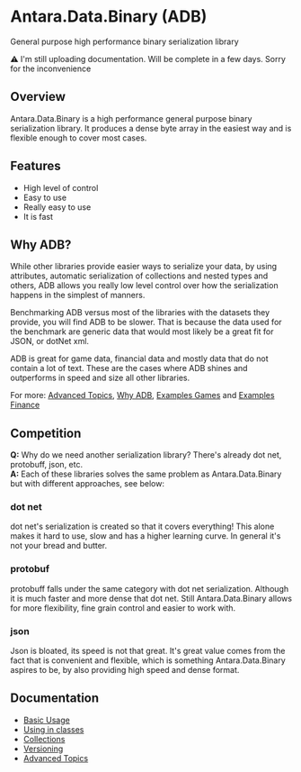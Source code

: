 # Antara.Data.Binary (ADB)
General purpose high performance binary serialization library

:warning: I'm still uploading documentation. Will be complete in a few days. Sorry for the inconvenience

## Overview

Antara.Data.Binary is a high performance general purpose binary serialization library. It produces a dense byte array in the easiest way and is flexible enough to cover most cases.

## Features

* High level of control
* Easy to use
* Really easy to use
* It is fast

## Why ADB?

While other libraries provide easier ways to serialize your data, by using attributes, automatic serialization of collections and nested types and others, ADB allows you really low level control over how the serialization happens in the simplest of manners. 

Benchmarking ADB versus most of the libraries with the datasets they provide, you will find ADB to be slower. That is because the data used for the benchmark are generic data that would most likely be a great fit for JSON, or dotNet xml.

ADB is great for game data, financial data and mostly data that do not contain a lot of text. These are the cases where ADB shines and outperforms in speed and size all other libraries.

For more: [Advanced Topics](ADVANCED_TOPICS.md), [Why ADB](WHY_ADB.md), [Examples Games](EXAMPLES_GAMES.md) and [Examples Finance](EXAMPLES_FINANCE.md)

## Competition

**Q:** Why do we need another serialization library? There's already dot net, protobuff, json, etc.  
**A:** Each of these libraries solves the same problem as Antara.Data.Binary but with different approaches, see below:

### dot net

dot net's serialization is created so that it covers everything! This alone makes it hard to use, slow and has a higher learning curve. In general it's not your bread and butter.

### protobuf

protobuff falls under the same category with dot net serialization. Although it is much faster and more dense that dot net. Still Antara.Data.Binary allows for more flexibility, fine grain control and easier to work with.

### json

Json is bloated, its speed is not that great. It's great value comes from the fact that is convenient and flexible, which is something Antara.Data.Binary aspires to be, by also providing high speed and dense format.

## Documentation

- [Basic Usage](BASIC_USAGE.md) 
- [Using in classes](CLASSES.md)  
- [Collections](COLLECTIONS.md)  
- [Versioning](VERSIONING.md)  
- [Advanced Topics](ADVANCED_TOPICS.md)





